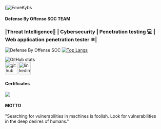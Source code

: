 [![EmreKybs](https://img.shields.io/badge/MadeBy-EmreKybs-blue)
#### Defense By Offense SOC TEAM
### |Threat Intelligence🧠 | Cybersecurity | Penetration testing 💻 | Web application penetration tester ⚛️| ###

![Defense By Offense SOC](https://github.com/emrekybs/emrekybs/blob/main/1.jpg)
[![Top Langs](https://github-readme-stats.vercel.app/api/top-langs/?username=emrekybs)](https://github.com/anuraghazra/github-readme-stats)

![GitHub stats](https://github-readme-stats.vercel.app/api?username=emrekybs&show_icons=true)  
[<img src='https://cdn.jsdelivr.net/npm/simple-icons@3.0.1/icons/github.svg' alt='github' height='40'>](https://github.com/emrekybs)  [<img src='https://cdn.jsdelivr.net/npm/simple-icons@3.0.1/icons/linkedin.svg' alt='linkedin' height='40'>](https://www.linkedin.com/in/emre-koybasi/)  

#### Certificates
<img src="https://github.com/emrekybs/emrekybs/blob/main/Certificate.png">

#### MOTTO
"Searching for vulnerabilities in machines is foolish. Look for vulnerabilities in the deep desires of humans."
